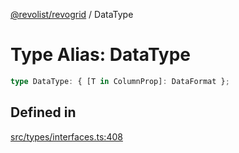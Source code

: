 [@revolist/revogrid](README.md) / DataType

# Type Alias: DataType

```ts
type DataType: { [T in ColumnProp]: DataFormat };
```

## Defined in

[src/types/interfaces.ts:408](https://github.com/revolist/revogrid/blob/f56bf50e3d2048c8d7f3081240be2216cdbe01d4/src/types/interfaces.ts#L408)
